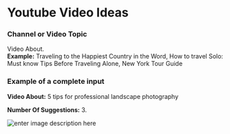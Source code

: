 ﻿# Youtube Video Ideas

### **Channel or Video Topic**

Video About.\
**Example:** Traveling to the Happiest Country in the Word, How to travel Solo: Must know Tips Before Traveling Alone, New York Tour Guide

### **Example of a complete input**

**Video About:** 5 tips for professional landscape photography

**Number Of Suggestions:** 3.

![enter image description here](https://copywriterpro-ai-tools.s3.amazonaws.com/Youtube-Video-Script.png)
